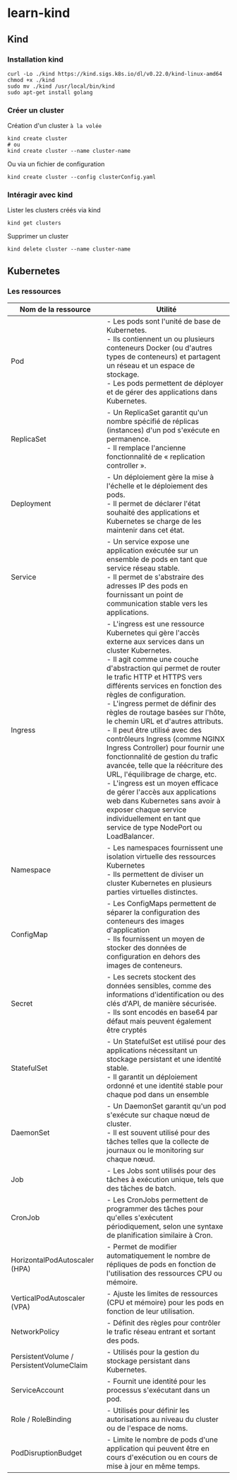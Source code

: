 # learn-kind

## Kind

### Installation kind
```
curl -Lo ./kind https://kind.sigs.k8s.io/dl/v0.22.0/kind-linux-amd64
chmod +x ./kind
sudo mv ./kind /usr/local/bin/kind
sudo apt-get install golang
```

### Créer un cluster
Création d'un cluster `à la volée`

```
kind create cluster
# ou
kind create cluster --name cluster-name
```
Ou via un fichier de configuration
```
kind create cluster --config clusterConfig.yaml
```

### Intéragir avec kind
Lister les clusters créés via kind
```
kind get clusters
```
Supprimer un cluster
```
kind delete cluster --name cluster-name
```

## Kubernetes
### Les ressources
| Nom de la ressource                      | Utilité                                                                                                                                                                                                                                                                                                                                                                                                                                                                                                                                                                                                                                                                                                                                                                                                         |
|------------------------------------------|-----------------------------------------------------------------------------------------------------------------------------------------------------------------------------------------------------------------------------------------------------------------------------------------------------------------------------------------------------------------------------------------------------------------------------------------------------------------------------------------------------------------------------------------------------------------------------------------------------------------------------------------------------------------------------------------------------------------------------------------------------------------------------------------------------------------|
| Pod                                      | - Les pods sont l'unité de base de Kubernetes.<br>- Ils contiennent un ou plusieurs conteneurs Docker (ou d'autres types de conteneurs) et partagent un réseau et un espace de stockage.<br>- Les pods permettent de déployer et de gérer des applications dans Kubernetes.                                                                                                                                                                                                                                                                                                                                                                                                                                                                                                                                     |
| ReplicaSet                               | - Un ReplicaSet garantit qu'un nombre spécifié de réplicas (instances) d'un pod s'exécute en permanence.<br>- Il remplace l'ancienne fonctionnalité de « replication controller ».                                                                                                                                                                                                                                                                                                                                                                                                                                                                                                                                                                                                                              |
| Deployment                               | - Un déploiement gère la mise à l'échelle et le déploiement des pods.<br>- Il permet de déclarer l'état souhaité des applications et Kubernetes se charge de les maintenir dans cet état.                                                                                                                                                                                                                                                                                                                                                                                                                                                                                                                                                                                                                       |
| Service                                  | - Un service expose une application exécutée sur un ensemble de pods en tant que service réseau stable.<br>- Il permet de s'abstraire des adresses IP des pods en fournissant un point de communication stable vers les applications.                                                                                                                                                                                                                                                                                                                                                                                                                                                                                                                                                                           |
| Ingress                                  | - L'ingress est une ressource Kubernetes qui gère l'accès externe aux services dans un cluster Kubernetes.<br>- Il agit comme une couche d'abstraction qui permet de router le trafic HTTP et HTTPS vers différents services en fonction des règles de configuration.<br>- L'ingress permet de définir des règles de routage basées sur l'hôte, le chemin URL et d'autres attributs.<br>- Il peut être utilisé avec des contrôleurs Ingress (comme NGINX Ingress Controller) pour fournir une fonctionnalité de gestion du trafic avancée, telle que la réécriture des URL, l'équilibrage de charge, etc.<br>- L'ingress est un moyen efficace de gérer l'accès aux applications web dans Kubernetes sans avoir à exposer chaque service individuellement en tant que service de type NodePort ou LoadBalancer. |
| Namespace                                | - Les namespaces fournissent une isolation virtuelle des ressources Kubernetes<br>- Ils permettent de diviser un cluster Kubernetes en plusieurs parties virtuelles distinctes.                                                                                                                                                                                                                                                                                                                                                                                                                                                                                                                                                                                                                                 |
| ConfigMap                                | - Les ConfigMaps permettent de séparer la configuration des conteneurs des images d'application<br>- Ils fournissent un moyen de stocker des données de configuration en dehors des images de conteneurs.                                                                                                                                                                                                                                                                                                                                                                                                                                                                                                                                                                                                       |
| Secret                                   | - Les secrets stockent des données sensibles, comme des informations d'identification ou des clés d'API, de manière sécurisée.<br>- Ils sont encodés en base64 par défaut mais peuvent également être cryptés                                                                                                                                                                                                                                                                                                                                                                                                                                                                                                                                                                                                   |
| StatefulSet                              | - Un StatefulSet est utilisé pour des applications nécessitant un stockage persistant et une identité stable.<br>- Il garantit un déploiement ordonné et une identité stable pour chaque pod dans un ensemble                                                                                                                                                                                                                                                                                                                                                                                                                                                                                                                                                                                                   |
| DaemonSet                                | - Un DaemonSet garantit qu'un pod s'exécute sur chaque nœud de cluster.<br>- Il est souvent utilisé pour des tâches telles que la collecte de journaux ou le monitoring sur chaque nœud.                                                                                                                                                                                                                                                                                                                                                                                                                                                                                                                                                                                                                        |
| Job                                      | - Les Jobs sont utilisés pour des tâches à exécution unique, tels que des tâches de batch.                                                                                                                                                                                                                                                                                                                                                                                                                                                                                                                                                                                                                                                                                                                      |
| CronJob                                  | - Les CronJobs permettent de programmer des tâches pour qu'elles s'exécutent périodiquement, selon une syntaxe de planification similaire à Cron.                                                                                                                                                                                                                                                                                                                                                                                                                                                                                                                                                                                                                                                               |
| HorizontalPodAutoscaler (HPA)            | - Permet de modifier automatiquement le nombre de répliques de pods en fonction de l'utilisation des ressources CPU ou mémoire.                                                                                                                                                                                                                                                                                                                                                                                                                                                                                                                                                                                                                                                                                 |
| VerticalPodAutoscaler (VPA)              | - Ajuste les limites de ressources (CPU et mémoire) pour les pods en fonction de leur utilisation.                                                                                                                                                                                                                                                                                                                                                                                                                                                                                                                                                                                                                                                                                                              |
| NetworkPolicy                            | - Définit des règles pour contrôler le trafic réseau entrant et sortant des pods.                                                                                                                                                                                                                                                                                                                                                                                                                                                                                                                                                                                                                                                                                                                               |
| PersistentVolume / PersistentVolumeClaim | - Utilisés pour la gestion du stockage persistant dans Kubernetes.                                                                                                                                                                                                                                                                                                                                                                                                                                                                                                                                                                                                                                                                                                                                              |
| ServiceAccount                           | - Fournit une identité pour les processus s'exécutant dans un pod.                                                                                                                                                                                                                                                                                                                                                                                                                                                                                                                                                                                                                                                                                                                                              |
| Role / RoleBinding                       | - Utilisés pour définir les autorisations au niveau du cluster ou de l'espace de noms.                                                                                                                                                                                                                                                                                                                                                                                                                                                                                                                                                                                                                                                                                                                          |
| PodDisruptionBudget                      | - Limite le nombre de pods d'une application qui peuvent être en cours d'exécution ou en cours de mise à jour en même temps.                                                                                                                                                                                                                                                                                                                                                                                                                                                                                                                                                                                                                                                                                    |